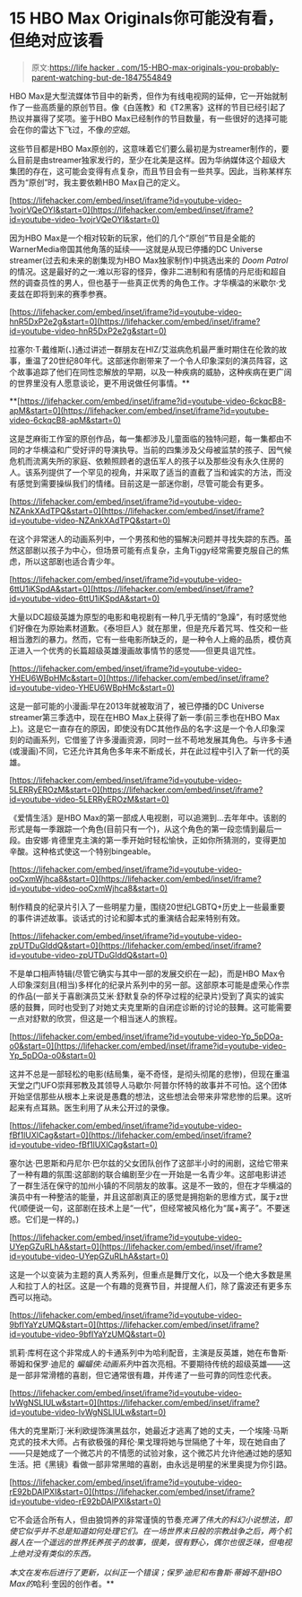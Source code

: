 # 15 HBO Max Originals你可能没有看，但绝对应该看

> 原文:[https://life hacker . com/15-HBO-max-originals-you-probably-parent-watching-but-de-1847554849](https://lifehacker.com/15-hbo-max-originals-you-probably-arent-watching-but-de-1847554849)

HBO Max是大型流媒体节目中的新秀，但作为有线电视网的延伸，它一开始就制作了一些高质量的原创节目。像《白莲教》和《T2黑客》这样的节目已经引起了热议并赢得了奖项。鉴于HBO Max已经制作的节目数量，有一些很好的选择可能会在你的雷达下飞过，不像*的空姐*。

这些节目都是HBO Max原创的，这意味着它们要么最初是为streamer制作的，要么目前是由streamer独家发行的，至少在北美是这样。因为华纳媒体这个超级大集团的存在，这可能会变得有点复杂，而且节目会有一些共享。因此，当称某样东西为“原创”时，我主要依赖HBO Max自己的定义。

 [https://lifehacker.com/embed/inset/iframe?id=youtube-video-1vojrVQeOYI&start=0](https://lifehacker.com/embed/inset/iframe?id=youtube-video-1vojrVQeOYI&start=0) 

因为HBO Max是一个相对较新的玩家，他们的几个“原创”节目是全能的WarnerMedia帝国其他角落的延续——这就是从现已停播的DC Universe streamer(过去和未来的剧集现为HBO Max独家制作)中挑选出来的 *Doom Patrol* 的情况。这是最好的之一:难以形容的怪异，像非二进制和有感情的丹尼街和超自然的调查员性的男人，但也基于一些真正优秀的角色工作。才华横溢的米歇尔·戈麦兹在即将到来的赛季参赛。

 [https://lifehacker.com/embed/inset/iframe?id=youtube-video-hnR5DxP2e2g&start=0](https://lifehacker.com/embed/inset/iframe?id=youtube-video-hnR5DxP2e2g&start=0) 

拉塞尔·T·戴维斯(*、*)通过讲述一群朋友在HIZ/艾滋病危机最严重时期住在伦敦的故事，重温了20世纪80年代。这部迷你剧带来了一个令人印象深刻的演员阵容，这个故事追踪了他们在同性恋解放的早期，以及一种疾病的威胁，这种疾病在更广阔的世界里没有人愿意谈论，更不用说做任何事情。**

 **[https://lifehacker.com/embed/inset/iframe?id=youtube-video-6ckqcB8-apM&start=0](https://lifehacker.com/embed/inset/iframe?id=youtube-video-6ckqcB8-apM&start=0) 

这是芝麻街工作室的原创作品，每一集都涉及儿童面临的独特问题，每一集都由不同的才华横溢和广受好评的导演执导。当前的四集涉及父母被监禁的孩子、因气候危机而流离失所的家庭、依赖照顾者的退伍军人的孩子以及那些没有永久住房的人。该系列提供了一个罕见的视角，并采取了适当的直截了当和诚实的方法，而没有感觉到需要操纵我们的情绪。目前这是一部迷你剧，尽管可能会有更多。

 [https://lifehacker.com/embed/inset/iframe?id=youtube-video-NZAnkXAdTPQ&start=0](https://lifehacker.com/embed/inset/iframe?id=youtube-video-NZAnkXAdTPQ&start=0) 

在这个非常迷人的动画系列中，一个男孩和他的猫解决问题并寻找失踪的东西。虽然这部剧以孩子为中心，但场景可能有点复杂，主角Tiggy经常需要克服自己的焦虑，所以这部剧也适合青少年。

 [https://lifehacker.com/embed/inset/iframe?id=youtube-video-6ttU1iKSpdA&start=0](https://lifehacker.com/embed/inset/iframe?id=youtube-video-6ttU1iKSpdA&start=0) 

大量以DC超级英雄为原型的电影和电视剧有一种几乎无情的“急躁”，有时感觉他们好像在为原始素材道歉。《泰坦巨人》就在那里，但是充斥着咒骂、性交和一些相当激烈的暴力。然而，它有一些电影所缺乏的，是一种令人上瘾的品质，模仿真正进入一个优秀的长篇超级英雄漫画故事情节的感觉——但更具诅咒性。

 [https://lifehacker.com/embed/inset/iframe?id=youtube-video-YHEU6WBpHMc&start=0](https://lifehacker.com/embed/inset/iframe?id=youtube-video-YHEU6WBpHMc&start=0) 

这是一部可能的小漫画:早在2013年就被取消了，被已停播的DC Universe streamer第三季选中，现在在HBO Max上获得了新一季(前三季也在HBO Max上)。这是它一直存在的原因，即使没有DC其他作品的名字:这是一个令人印象深刻的动画系列，它借鉴了许多漫画资源，同时一丝不苟地发展其角色。与许多卡通(或漫画)不同，它还允许其角色多年来不断成长，并在此过程中引入了新一代的英雄。

 [https://lifehacker.com/embed/inset/iframe?id=youtube-video-5LERRyEROzM&start=0](https://lifehacker.com/embed/inset/iframe?id=youtube-video-5LERRyEROzM&start=0) 

《爱情生活》是HBO Max的第一部成人电视剧，可以追溯到...去年年中。该剧的形式是每一季跟踪一个角色(目前只有一个)，从这个角色的第一段恋情到最后一段。由安娜·肯德里克主演的第一季开始时轻松愉快，正如你所猜测的，变得更加辛酸。这种格式使这一个特别bingeable。

 [https://lifehacker.com/embed/inset/iframe?id=youtube-video-ooCxmWjhca8&start=0](https://lifehacker.com/embed/inset/iframe?id=youtube-video-ooCxmWjhca8&start=0) 

制作精良的纪录片引入了一些明星力量，围绕20世纪LGBTQ+历史上一些最重要的事件讲述故事。谈话式的讨论和脚本式的重演结合起来特别有效。

 [https://lifehacker.com/embed/inset/iframe?id=youtube-video-zpUTDuGIddQ&start=0](https://lifehacker.com/embed/inset/iframe?id=youtube-video-zpUTDuGIddQ&start=0) 

不是单口相声特辑(尽管它确实与其中一部的发展交织在一起)，而是HBO Max令人印象深刻且(相当)多样化的纪录片系列中的另一部。这部原本可能是虚荣心作祟的作品(一部关于喜剧演员艾米·舒默复杂的怀孕过程的纪录片)受到了真实的诚实感的鼓舞，同时也受到了对她丈夫克里斯的自闭症诊断的讨论的鼓舞。这可能需要一点对舒默的欣赏，但这是一个相当迷人的旅程。

 [https://lifehacker.com/embed/inset/iframe?id=youtube-video-Yp_5pDOa-o0&start=0](https://lifehacker.com/embed/inset/iframe?id=youtube-video-Yp_5pDOa-o0&start=0) 

这并不总是一部轻松的电影(结局集，毫不奇怪，是彻头彻尾的悲惨)，但现在重温天堂之门UFO崇拜邪教及其领导人马歇尔·阿普尔怀特的故事并不可怕。这个团体开始坚信那些从根本上来说是愚蠢的想法，这些想法会带来非常悲惨的后果。这听起来有点耳熟。医生利用了从未公开过的录像。

 [https://lifehacker.com/embed/inset/iframe?id=youtube-video-fBf1lUXlCag&start=0](https://lifehacker.com/embed/inset/iframe?id=youtube-video-fBf1lUXlCag&start=0) 

塞尔达·巴恩斯和丹尼尔·巴尔兹的父女团队创作了这部半小时的闹剧，这给它带来了一种有趣的氛围:这部剧的联合编剧至少在一开始是一名青少年。这部电影讲述了一群生活在保守的加州小镇的不同朋友的故事。这是不一致的，但在才华横溢的演员中有一种整洁的能量，并且这部剧真正的感觉是拥抱新的思维方式，属于z世代(顺便说一句，这部剧在技术上是“一代”，但经常被风格化为“属+离子”。不要迷惑。它们是一样的。)

 [https://lifehacker.com/embed/inset/iframe?id=youtube-video-UYepGZuRLhA&start=0](https://lifehacker.com/embed/inset/iframe?id=youtube-video-UYepGZuRLhA&start=0) 

这是一个以变装为主题的真人秀系列，但重点是舞厅文化，以及一个绝大多数是黑人和拉丁人的社区。这是一个有趣的竞赛节目，并提醒人们，除了露波还有更多东西可以拖动。

 [https://lifehacker.com/embed/inset/iframe?id=youtube-video-9bfIYaYzUMQ&start=0](https://lifehacker.com/embed/inset/iframe?id=youtube-video-9bfIYaYzUMQ&start=0) 

凯莉·库柯在这个非常成人的卡通系列中为哈利配音，主演是反英雄，她在布鲁斯·蒂姆和保罗·迪尼的 *蝙蝠侠:动画系列*中首次亮相。不要期待传统的超级英雄——这是一部非常滑稽的喜剧，但它通常很有趣，并传递了一些可靠的同性恋代表。

 [https://lifehacker.com/embed/inset/iframe?id=youtube-video-lvWgNSLIULw&start=0](https://lifehacker.com/embed/inset/iframe?id=youtube-video-lvWgNSLIULw&start=0) 

伟大的克里斯汀·米利欧缇饰演黑兹尔，她最近才逃离了她的丈夫，一个埃隆·马斯克式的技术大师。占有欲极强的拜伦·果戈理将她与世隔绝了十年，现在她自由了——只是她成了一个微芯片的不情愿的试验对象，这个微芯片允许他通过她的感知生活。把《黑镜》看做一部非常黑暗的喜剧，由永远是明星的米里奥提为你引路。

 [https://lifehacker.com/embed/inset/iframe?id=youtube-video-rE92bDAlPXI&start=0](https://lifehacker.com/embed/inset/iframe?id=youtube-video-rE92bDAlPXI&start=0) 

它不会适合所有人，但由狼饲养的非常谨慎的节奏*充满了伟大的科幻小说想法，即使它似乎并不总是知道如何处理它们。在一场世界末日般的宗教战争之后，两个机器人在一个遥远的世界抚养孩子的故事，很美，很有野心，偶尔也很乏味，但电视上绝对没有类似的东西。*

*本文在发布后进行了更新，以纠正一个错误；保罗·迪尼和布鲁斯·蒂姆不是HBO Max的*哈利·奎因的创作者。**